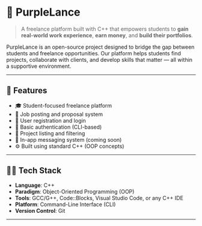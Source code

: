 # 💜 PurpleLance

> A freelance platform built with C++ that empowers students to **gain real-world work experience**, **earn money**, and **build their portfolios**.

PurpleLance is an open-source project designed to bridge the gap between students and freelance opportunities. Our platform helps students find projects, collaborate with clients, and develop skills that matter — all within a supportive environment.

---

## 🚀 Features

- 🎓 Student-focused freelance platform
- 📝 Job posting and proposal system
- 👤 User registration and login
- 🔐 Basic authentication (CLI-based)
- 📂 Project listing and filtering
- 💬 In-app messaging system (coming soon)
- ⚙️ Built using standard C++ (OOP concepts)

---

## 🧑‍💻 Tech Stack

- **Language**: C++
- **Paradigm**: Object-Oriented Programming (OOP)
- **Tools**: GCC/G++, Code::Blocks, Visual Studio Code, or any C++ IDE
- **Platform**: Command-Line Interface (CLI)
- **Version Control**: Git

---



